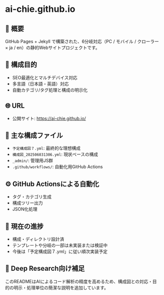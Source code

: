 # ai-chie.github.io

## 🧩 概要
GitHub Pages + Jekyll で構築された、6分岐対応（PC / モバイル / クローラー × ja / en）の静的Webサイトプロジェクトです。

## 📌 構成目的
- SEO最適化とマルチデバイス対応
- 多言語（日本語・英語）対応
- 自動カテゴリ/タグ処理と構成の明示化

## 🌐 URL
- 公開サイト: https://ai-chie.github.io/

## 📂 主な構成ファイル
- `予定構成図７.yml`: 最終的な理想構成
- `構成図_202506031306.yml`: 現状ベースの構成
- `_admin/`: 管理用JS群
- `.github/workflows/`: 自動化用GitHub Actions

## ⚙️ GitHub Actionsによる自動化
- タグ・カテゴリ生成
- 構成ツリー出力
- JSON化処理

## 🚧 現在の進捗
- 構成・ディレクトリ設計済
- テンプレートや分岐の一部は未実装または検証中
- 今後は「予定構成図７.yml」に従い順次実装予定

## 📑 Deep Research向け補足
このREADMEはAIによるコード解析の精度を高めるため、構成図との対応・目的の明示・処理単位の簡潔な説明を追加しています。
